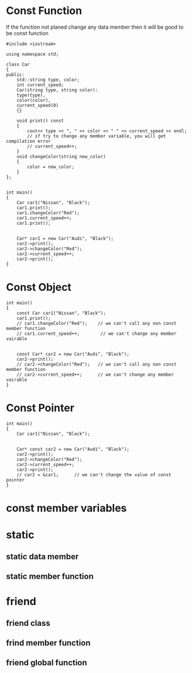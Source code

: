 # Const Function
If the function not planed change any data member then it will be good to be const function

```
#include <iostream>

using namespace std;

class Car
{
public:
    std::string type, color;
    int current_speed;
    Car(string type, string color):
    type(type),
    color(color),
    current_speed(0)
    {}

    void print() const
    {
        cout<< type << ", " << color << " " << current_speed << endl;
        // if try to change any member variable, you will get compilation error
        // current_speed++;
    }
    void changeColor(string new_color)
    {
        color = new_color;
    }
};


int main()
{
    Car car1("Nissan", "Black"); 
    car1.print();
    car1.changeColor("Red");
    car1.current_speed++;
    car1.print();


    Car* car2 = new Car("Audi", "Black");
    car2->print();
    car2->changeColor("Red");
    car2->current_speed++;
    car2->print();
}

```

# Const Object

```
int main()
{
    const Car car1("Nissan", "Black"); 
    car1.print();
    // car1.changeColor("Red");    // we can't call any non const member function
    // car1.current_speed++;        // we can't change any member vairable


    const Car* car2 = new Car("Audi", "Black");
    car2->print();
    // car2->changeColor("Red");   // we can't call any non const member function
    // car2->current_speed++;      // we can't change any member vairable
}
```




# Const Pointer

```
int main()
{
    Car car1("Nissan", "Black"); 
    

    Car* const car2 = new Car("Audi", "Black");
    car2->print();
    car2->changeColor("Red");
    car2->current_speed++;
    car2->print();
    // car2 = &car1;      // we can't change the value of const pointer
}
```





# const member variables


# static

## static data member

## static member function




# friend

## friend class
## frind member function
## friend global function

    